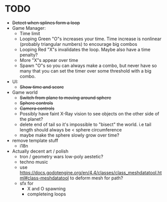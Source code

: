 # TODO

- ~~Detect when splines form a loop~~
- Game Manager:
  - Time limit
  - Looping Green "O"s increases your time. Time increase is nonlinear (probably triangular numbers) to encourage big combos
  - Looping Red "X"s invalidates the loop. Maybe also have a time penalty?
  - More "X"s appear over time
  - Spawn "O"s so you can always make a combo, but never have so many that you can set the timer over some threshold with a big combo.
- UI:
  - ~~Show time and score~~
- Game world
  - ~~Switch from plane to moving around sphere~~
  - ~~Sphere controls~~
  - ~~Camera controls~~
  - Possibly have faint X-Ray vision to see objects on the other side of the planet?
  - delete end of tail so it's impossible to "bisect" the world. i.e tail length should always be < sphere circumference
  - maybe make the sphere slowly grow over time?
- remove template stuff
  - i18n
- Actually decent art / polish
  - tron / geometry wars low-poly aestetic?
  - techno music
  - use https://docs.godotengine.org/en/4.4/classes/class_meshdatatool.html#class-meshdatatool to deform mesh for path?
  - sfx for
    - X and O spawning
    - completeing loops